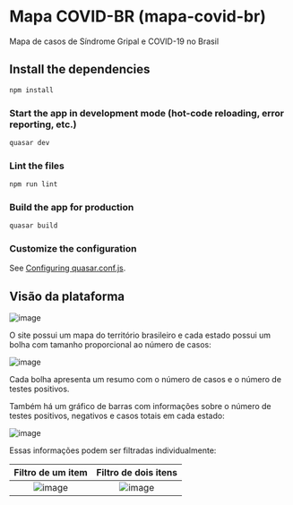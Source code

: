 # Mapa COVID-BR (mapa-covid-br)

Mapa de casos de Síndrome Gripal e COVID-19 no Brasil

## Install the dependencies
```bash
npm install
```

### Start the app in development mode (hot-code reloading, error reporting, etc.)
```bash
quasar dev
```

### Lint the files
```bash
npm run lint
```

### Build the app for production
```bash
quasar build
```

### Customize the configuration
See [Configuring quasar.conf.js](https://v2.quasar.dev/quasar-cli/quasar-conf-js).


## Visão da plataforma

![image](https://user-images.githubusercontent.com/48722002/144330578-2b8ff839-7437-41ed-8c52-24c88d98f032.png)

O site possui um mapa do território brasileiro e cada estado possui um bolha com tamanho proporcional ao número de casos:

![image](https://user-images.githubusercontent.com/48722002/144331053-b20eaa12-8193-45de-a87d-a938c2ee5ee3.png)

Cada bolha apresenta um resumo com o número de casos e o número de testes positivos.

Também há um gráfico de barras com informações sobre o número de testes positivos, negativos e casos totais em cada estado:

![image](https://user-images.githubusercontent.com/48722002/144332411-0bac6b59-7d94-46e2-9168-cce9a3cc6f7b.png)

Essas informações podem ser filtradas individualmente:

Filtro de um item            |  Filtro de dois itens
:-------------------------:|:-------------------------:
![image](https://user-images.githubusercontent.com/48722002/144333219-b2ec4124-103b-419e-8e0f-f9c47ecfc46c.png)  |  ![image](https://user-images.githubusercontent.com/48722002/144333202-8a0906b3-ebf8-4ea4-a037-2e5f764f1988.png)
